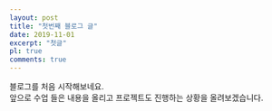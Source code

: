 ```yaml
---
layout: post
title: "첫번째 블로그 글"
date: 2019-11-01
excerpt: "첫글"
pl: true
comments: true
---
```

블로그를 처음 시작해보네요. <br>
앞으로 수업 들은 내용을 올리고 프로젝트도 진행하는 상황을 올려보겠습니다.
